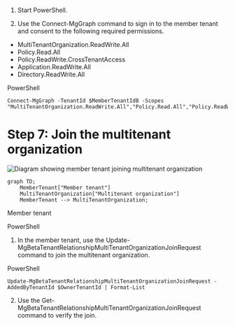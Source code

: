 1. Start PowerShell.

2. Use the Connect-MgGraph command to sign in to the member tenant and consent to the following required permissions.

- MultiTenantOrganization.ReadWrite.All
- Policy.Read.All
- Policy.ReadWrite.CrossTenantAccess
- Application.ReadWrite.All
- Directory.ReadWrite.All

PowerShell

    Connect-MgGraph -TenantId $MemberTenantIdB -Scopes "MultiTenantOrganization.ReadWrite.All","Policy.Read.All","Policy.ReadWrite.CrossTenantAccess","Application.ReadWrite.All","Directory.ReadWrite.All"

# Step 7: Join the multitenant organization

![Diagram showing member tenant joining multitenant organization](figures/0)

```mermaid
graph TD;
    MemberTenant["Member tenant"]
    MultiTenantOrganization["Multitenant organization"]
    MemberTenant --> MultiTenantOrganization;
```

Member tenant

PowerShell

1. In the member tenant, use the Update-MgBetaTenantRelationshipMultiTenantOrganizationJoinRequest command to join the multitenant organization.

PowerShell

    Update-MgBetaTenantRelationshipMultiTenantOrganizationJoinRequest -AddedByTenantId $OwnerTenantId | Format-List

2. Use the Get-MgBetaTenantRelationshipMultiTenantOrganizationJoinRequest command to verify the join.